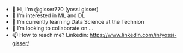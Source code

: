 - 👋 Hi, I’m @gisser770 (yossi gisser)
- 👀 I’m interested in ML and DL 
- 🌱 I’m currently learning Data Science at the Technion
- 💞️ I’m looking to collaborate on ...
- 📫 How to reach me? Linkedin: https://www.linkedin.com/in/yossi-gisser/

<!---
gisser770/gisser770 is a ✨ special ✨ repository because its `README.md` (this file) appears on your GitHub profile.
You can click the Preview link to take a look at your changes.
--->
